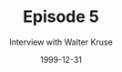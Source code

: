 ---
layout: podcast
title: Episode 5 
number: 5
subtitle: Interview with Walter Kruse
summary: 
date: 1999-12-31
location: https://dl.dropboxusercontent.com/s/uw36xlhf2799on3/watir_podcast_5.mp3?dl=0
size: 26,347,890
duration: 27:26
---